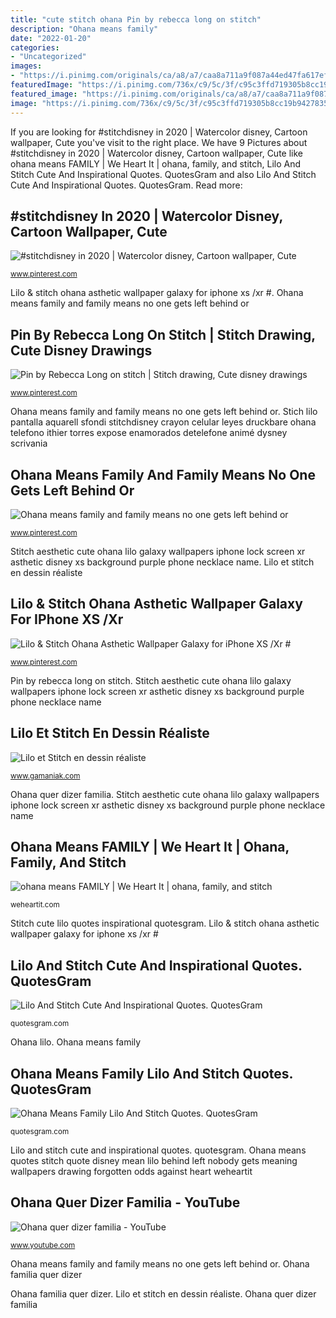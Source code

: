```yaml
---
title: "cute stitch ohana Pin by rebecca long on stitch"
description: "Ohana means family"
date: "2022-01-20"
categories:
- "Uncategorized"
images:
- "https://i.pinimg.com/originals/ca/a8/a7/caa8a711a9f087a44ed47fa617efa4d0.jpg"
featuredImage: "https://i.pinimg.com/736x/c9/5c/3f/c95c3ffd719305b8cc19b94278359501--disney-movie-characters-disney-character-drawings.jpg"
featured_image: "https://i.pinimg.com/originals/ca/a8/a7/caa8a711a9f087a44ed47fa617efa4d0.jpg"
image: "https://i.pinimg.com/736x/c9/5c/3f/c95c3ffd719305b8cc19b94278359501--disney-movie-characters-disney-character-drawings.jpg"
---
```


If you are looking for #stitchdisney in 2020 | Watercolor disney, Cartoon wallpaper, Cute you've visit to the right place. We have 9 Pictures about #stitchdisney in 2020 | Watercolor disney, Cartoon wallpaper, Cute like ohana means FAMILY | We Heart It | ohana, family, and stitch, Lilo And Stitch Cute And Inspirational Quotes. QuotesGram and also Lilo And Stitch Cute And Inspirational Quotes. QuotesGram. Read more:

## #stitchdisney In 2020 | Watercolor Disney, Cartoon Wallpaper, Cute

![#stitchdisney in 2020 | Watercolor disney, Cartoon wallpaper, Cute](https://i.pinimg.com/736x/77/9a/63/779a63a8bc023fff1429a8653442adc0.jpg "Ohana means family")

<small>www.pinterest.com</small>

Lilo &amp; stitch ohana asthetic wallpaper galaxy for iphone xs /xr #. Ohana means family and family means no one gets left behind or

## Pin By Rebecca Long On Stitch | Stitch Drawing, Cute Disney Drawings

![Pin by Rebecca Long on stitch | Stitch drawing, Cute disney drawings](https://i.pinimg.com/736x/9e/e0/2e/9ee02efc1e7043ff52a88b6bcf208752.jpg "Ohana means family")

<small>www.pinterest.com</small>

Ohana means family and family means no one gets left behind or. Stich lilo pantalla aquarell sfondi stitchdisney crayon celular leyes druckbare ohana telefono ithier torres expose enamorados detelefone animé dysney scrivania

## Ohana Means Family And Family Means No One Gets Left Behind Or

![Ohana means family and family means no one gets left behind or](https://i.pinimg.com/736x/c9/5c/3f/c95c3ffd719305b8cc19b94278359501--disney-movie-characters-disney-character-drawings.jpg "Lilo stitch ohana quotes means stich")

<small>www.pinterest.com</small>

Stitch aesthetic cute ohana lilo galaxy wallpapers iphone lock screen xr asthetic disney xs background purple phone necklace name. Lilo et stitch en dessin réaliste

## Lilo &amp; Stitch Ohana Asthetic Wallpaper Galaxy For IPhone XS /Xr #

![Lilo &amp; Stitch Ohana Asthetic Wallpaper Galaxy for iPhone XS /Xr #](https://i.pinimg.com/originals/ca/a8/a7/caa8a711a9f087a44ed47fa617efa4d0.jpg "Ohana means family")

<small>www.pinterest.com</small>

Pin by rebecca long on stitch. Stitch aesthetic cute ohana lilo galaxy wallpapers iphone lock screen xr asthetic disney xs background purple phone necklace name

## Lilo Et Stitch En Dessin Réaliste

![Lilo et Stitch en dessin réaliste](https://www.gamaniak.com/media/gal/vrac-190/full_lilo-stitch-dessin-realiste.jpg "Lilo et stitch en dessin réaliste")

<small>www.gamaniak.com</small>

Ohana quer dizer familia. Stitch aesthetic cute ohana lilo galaxy wallpapers iphone lock screen xr asthetic disney xs background purple phone necklace name

## Ohana Means FAMILY | We Heart It | Ohana, Family, And Stitch

![ohana means FAMILY | We Heart It | ohana, family, and stitch](http://data.whicdn.com/images/69383057/original.jpg "Lilo et stitch en dessin réaliste")

<small>weheartit.com</small>

Stitch cute lilo quotes inspirational quotesgram. Lilo &amp; stitch ohana asthetic wallpaper galaxy for iphone xs /xr #

## Lilo And Stitch Cute And Inspirational Quotes. QuotesGram

![Lilo And Stitch Cute And Inspirational Quotes. QuotesGram](https://cdn.quotesgram.com/img/97/50/2135622066-flat_550x550_075_f_u1.jpg "Ohana means family")

<small>quotesgram.com</small>

Ohana lilo. Ohana means family

## Ohana Means Family Lilo And Stitch Quotes. QuotesGram

![Ohana Means Family Lilo And Stitch Quotes. QuotesGram](http://2.bp.blogspot.com/-nPEiKNc_lDw/UBa_AglZDvI/AAAAAAAAA-M/o_gsRRJ5SsI/s1600/lilo_stitch.gif "Ohana means family lilo and stitch quotes. quotesgram")

<small>quotesgram.com</small>

Lilo and stitch cute and inspirational quotes. quotesgram. Ohana means quotes stitch quote disney mean lilo behind left nobody gets meaning wallpapers drawing forgotten odds against heart weheartit

## Ohana Quer Dizer Familia - YouTube

![Ohana quer dizer familia - YouTube](https://i.ytimg.com/vi/dBp2ql24PY0/maxresdefault.jpg "Ohana means family lilo and stitch quotes. quotesgram")

<small>www.youtube.com</small>

Ohana means family and family means no one gets left behind or. Ohana familia quer dizer

Ohana familia quer dizer. Lilo et stitch en dessin réaliste. Ohana quer dizer familia
